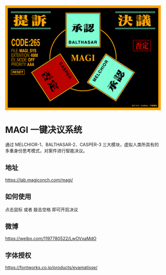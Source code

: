 ![MAGI 决议器](banner.png)

# MAGI 一键决议系统

通过 MELCHIOR-1、BALTHASAR-2、CASPER-3 三大模块，虚拟人类所具有的多重身份思考模式，对案件进行智能决议。

## 地址
https://lab.magiconch.com/magi/

## 如何使用
点击鼠标 或者 敲击空格 即可开启决议


## 微博
https://weibo.com/1197780522/LwOVxaMdO

## 字体授权
https://fontworks.co.jp/products/evamatisse/